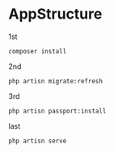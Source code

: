 # AppStructure #
1st
```
composer install
```
2nd

```
php artisn migrate:refresh
```
3rd

```
php artisn passport:install
```

last 

```
php artisn serve
```
